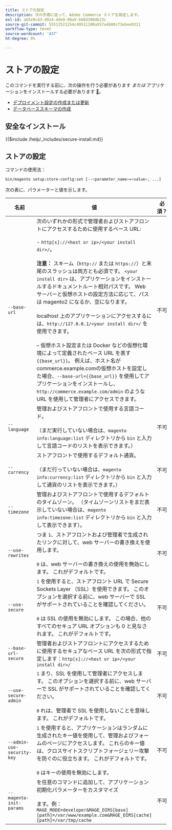 ```yaml
---
title: ストアの設定
description: 次の手順に従って、Adobe Commerce ストアを設定します。
exl-id: ab5e9c43-d914-4de9-98a9-b60d3984b23c
source-git-commit: 55512521254c49511100a557a4b00cf3ebee0311
workflow-type: tm+mt
source-wordcount: '437'
ht-degree: 0%

---
```


# ストアの設定

このコマンドを実行する前に、次の操作を行う必要があります *または* アプリケーションをインストールする必要があります [&#128279;](../advanced.md)。

* [デプロイメント設定の作成または更新](deployment.md)
* [データベーススキーマの作成](database.md)

## 安全なインストール

{{$include /help/_includes/secure-install.md}}

## ストアの設定

コマンドの使用法：

```bash
bin/magento setup:store-config:set [--<parameter_name>=<value>, ...]
```

次の表に、パラメーターと値を示します。

| 名前 | 値 | 必須？ |
|--- |--- |--- |
| `--base-url` | 次のいずれかの形式で管理者およびストアフロントにアクセスするために使用するベース URL:<br><br>- `http[s]://<host or ip>/<your install dir>/`。<br><br>**注意：** スキーム（`http://` または `https://`）と末尾のスラッシュは両方とも必須です。 `<your install dir>` は、アプリケーションをインストールするドキュメントルート相対パスです。 Web サーバーと仮想ホストの設定方法に応じて、パスは magento2 になるか、空になります。<br><br>localhost 上のアプリケーションにアクセスするには、`http://127.0.0.1/<your install dir>/` を使用できます。<br><br> – 仮想ホスト設定または Docker などの仮想化環境によって定義されたベース URL を表す `{{base_url}}`。 例えば、ホスト名がcommerce.example.comの仮想ホストを設定した場合、`--base-url={{base_url}}` を使用してアプリケーションをインストールし、`http://commerce.example.com/admin` のような URL を使用して管理者にアクセスできます。 | 不可 |
| `--language` | 管理およびストアフロントで使用する言語コード。<br><br> （まだ実行していない場合は、`magento info:language:list` ディレクトリから `bin` と入力して言語コードのリストを表示できます。） | 不可 |
| `--currency` | ストアフロントで使用するデフォルト通貨。 <br><br> （まだ行っていない場合は、`magento info:currency:list` ディレクトリから `bin` と入力して通貨のリストを表示できます。） | 不可 |
| `--timezone` | 管理およびストアフロントで使用するデフォルトのタイムゾーン。 （タイムゾーンリストをまだ表示していない場合は、`magento info:timezone:list` ディレクトリから `bin` と入力して表示できます）。 | 不可 |
| `--use-rewrites` | つま `1`、ストアフロントおよび管理者で生成されたリンクに対して、web サーバーの書き換えを使用します。<br><br>`0` は、web サーバーの書き換えの使用を無効にします。 これがデフォルトです。 | 不可 |
| `--use-secure` | `1` を使用すると、ストアフロント URL で Secure Sockets Layer （SSL）を使用できます。 このオプションを選択する前に、web サーバーで SSL がサポートされていることを確認してください。<br><br>`0` は SSL の使用を無効にします。 この場合、他のすべてのセキュア URL オプションも 0 と見なされます。 これがデフォルトです。 | 不可 |
| `--base-url-secure` | 管理者およびストアフロントにアクセスするために使用するセキュアなベース URL を次の形式で指定します：`http[s]://<host or ip>/<your install dir>/` | 不可 |
| `--use-secure-admin` | `1` まり、SSL を使用して管理者にアクセスします。 このオプションを選択する前に、web サーバーで SSL がサポートされていることを確認してください。<br><br>`0` れは、管理者で SSL を使用しないことを意味します。 これがデフォルトです。 | 不可 |
| `--admin-use-security-key` | `1` を使用すると、アプリケーションはランダムに生成されたキー値を使用して、管理およびフォームのページにアクセスします。 これらのキー値は、クロスサイトスクリプトフォージェリー攻撃を防ぐのに役立ちます。 これがデフォルトです。<br/><br/>`0` はキーの使用を無効にします。 | 不可 |
| `--magento-init-params` | を任意のコマンドに追加して、アプリケーション初期化パラメーターをカスタマイズ <br/><br/> ます。例：`MAGE_MODE=developer&MAGE_DIRS[base][path]=/var/www/example.com&MAGE_DIRS[cache][path]=/var/tmp/cache` | 不可 |

<!-- Last updated from includes: 2022-09-08 11:33:05 -->
